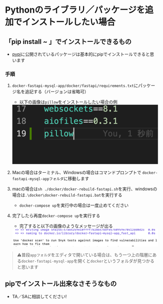# Pythonのライブラリ／パッケージを追加でインストールしたい場合

## 「pip install ~ 」でインストールできるもの
- [pypi](https://pypi.org/)に公開されているパッケージは基本的にpipでインストールできると思います

### 手順
1. `docker-fastapi-mysql-app/docker/fastapi/requirements.txt`にパッケージ名を追記する（バージョンは省略可）
    - 以下の画像は`pillow`をインストールしたい場合の例

    <img width="600" alt="requirements_text" src="images/requirements_text.png">

2. Macの場合はターミナル、Windowsの場合はコマンドプロンプトで `docker-fastapi-mysql-appフォルダ`に移動します

3. macの場合は`sh ./docker/docker-rebuild-fastapi.sh`を実行、windowsの場合は`.\docker\docker-rebuild-fastapi.bat`を実行する
    - `docker-compose up`を実行中の場合は一度止めてください

4. 完了したら再度`docker-compose up`を実行する
    - 完了すると以下の画像のようなメッセージが出る

    <img width="600" alt="build_result" src="images/build_result.png">

> ⚠️普段`appフォルダ`をエディタで開いている場合は、もう一つ上の階層にある`docker-fastapi-mysql-app`を開くと`docker`というフォルダが見つかると思います

## pipでインストール出来なさそうなもの
- TA／SAに相談してください!